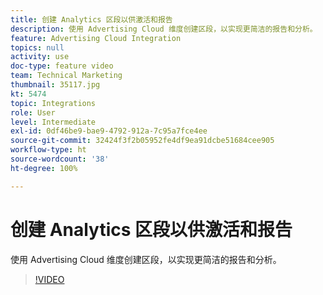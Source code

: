 ```yaml
---
title: 创建 Analytics 区段以供激活和报告
description: 使用 Advertising Cloud 维度创建区段，以实现更简洁的报告和分析。
feature: Advertising Cloud Integration
topics: null
activity: use
doc-type: feature video
team: Technical Marketing
thumbnail: 35117.jpg
kt: 5474
topic: Integrations
role: User
level: Intermediate
exl-id: 0df46be9-bae9-4792-912a-7c95a7fce4ee
source-git-commit: 32424f3f2b05952fe4df9ea91dcbe51684cee905
workflow-type: ht
source-wordcount: '38'
ht-degree: 100%

---
```


# 创建 Analytics 区段以供激活和报告

使用 Advertising Cloud 维度创建区段，以实现更简洁的报告和分析。

>[!VIDEO](https://video.tv.adobe.com/v/35117/?quality=12&learn=on)

